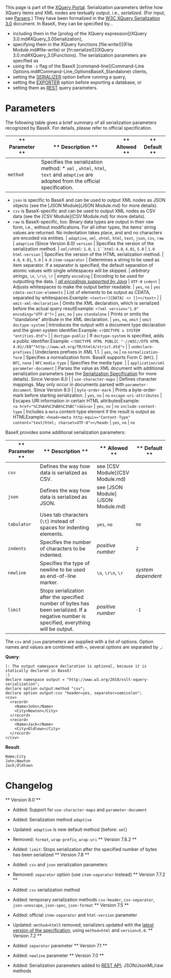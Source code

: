  


 
This page is part of the [XQuery Portal](XQuery.md). Serialization parameters define how XQuery items and XML nodes are textually output, i.e., _serialized_. (For input, see [Parsers](Parsers.md).) They have been formalized in the [W3C XQuery Serialization 3.0](http://www.w3.org/TR/xslt-xquery-serialization-30) document. In BaseX, they can be specified by… 

  * including them in the [prolog of the XQuery expression](XQuery 3.0.md#XQuery_3.0Serialization), 
 * specifying them in the XQuery functions [file:write()](File Module.md#file-write) or [fn:serialize()](XQuery 3.0.md#XQuery_3.0Functions). The serialization parameters are specified as 
 * using the `-s` flag of the BaseX [command-line](Command-Line Options.md#Command-Line_OptionsBaseX_Standalone) clients, 
 * setting the [SERIALIZER](Options.md#SERIALIZER) option before running a query, 
 * setting the [EXPORTER](Options.md#EXPORTER) option before exporting a database, or 
 * setting them as [REST](REST.md#RESTParameters) query parameters. 
 
# Parameters

The following table gives a brief summary of all serialization parameters recognized by BaseX. For details, please refer to official specification. 


** Parameter ** | ** Description ** | ** Allowed ** | ** Default **
--------------- | ----------------- | ------------- | -------------
`method` |  Specifies the serialization method:  * `xml` , `xhtml`, `html`, `text` and `adaptive` are adopted from the official specification. 
 * `json`  is specific to BaseX and can be used to output XML nodes as JSON objects (see the [JSON Module](JSON Module.md) for more details). 
 * `csv`  is BaseX-specific and can be used to output XML nodes as CSV data (see the [CSV Module](CSV Module.md) for more details). 
 * `raw`  is BaseX-specific, too: Binary data types are output in their _raw_ form, i.e., without modifications. For all other types, the items’ string values are returned. No indentation takes place, and and no characters are encoded via entities. 
 | `adaptive`, `xml`, `xhtml`, `html`, `text`, `json`, `csv`, `raw` | `adaptive` (Since Version 8.0) 
`version` |  Specifies the version of the serialization method.  | `xml/xhtml`: `1.0`, `1.1``html`: `4.0`, `4.01`, `5.0` | `1.0`
`html-version` |  Specifies the version of the HTML serialization method.  | `4.0`, `4.01`, `5.0` | `4.0`
`item-separator` |  Determines a string to be used as item separator. If a separator is specified, the default separation of atomic values with single whitespaces will be skipped.  | _arbitrary strings_, `\n`, `\r\n`, `\r` | _empty_
`encoding` |  Encoding to be used for outputting the data.  | _[all encodings supported by Java](http://docs.oracle.com/javase/7/docs/technotes/guides/intl/encoding.doc.html)_ | `UTF-8`
`indent` |  Adjusts whitespaces to make the output better readable.  | `yes`, `no` | `yes`
`cdata-section-elements` |  List of elements to be output as CDATA, separated by whitespaces.Example: `<text><![CDATA[ <> ]]></text>` |  | 
`omit-xml-declaration` |  Omits the XML declaration, which is serialized before the actual query resultExample: `<?xml version="1.0" encoding="UTF-8"?>` | `yes`, `no` | `yes`
`standalone` |  Prints or omits the "standalone" attribute in the XML declaration.  | `yes`, `no`, `omit` | `omit`
`doctype-system` |  Introduces the output with a document type declaration and the given system identifier.Example: `<!DOCTYPE x SYSTEM "entities.dtd">` |  | 
`doctype-public` |  If `doctype-system` is specified, adds a public identifier.Example: `<!DOCTYPE HTML PUBLIC "-//W3C//DTD HTML 4.01//EN""http://www.w3.org/TR/html4/strict.dtd">` |  | 
`undeclare-prefixes` |  Undeclares prefixes in XML 1.1.  | `yes`, `no` | `no`
`normalization-form` |  Specifies a normalization form. BaseX supports Form C (`NFC`).  | `NFC`, `none` | `NFC`
`media-type` |  Specifies the media type.  |  | `application/xml`
`parameter-document` |  Parses the value as XML document with additional serialization parameters (see the [Serialization Specification](http://www.w3.org/TR/xslt-xquery-serialization-31/#serparams-in-xdm-instance) for more details). Since Version 8.0 |  | 
`use-character-maps` |  Defines character mappings. May only occur in documents parsed with `parameter-document`. Since Version 8.0 |  | 
`byte-order-mark` |  Prints a byte-order-mark before starting serialization.  | `yes`, `no` | `no`
`escape-uri-attributes` |  Escapes URI information in certain HTML attributesExample: `<a href="%C3%A4%C3%B6%C3%BC">äöü<a>` | `yes`, `no` | `no`
`include-content-type` |  Includes a `meta` content-type element if the result is output as HTMLExample: `<head><meta http-equiv="Content-Type" content="text/html; charset=UTF-8"></head>` | `yes`, `no` | `no`

BaseX provides some additional serialization parameters: 


** Parameter ** | ** Description ** | ** Allowed ** | ** Default **
--------------- | ----------------- | ------------- | -------------
`csv` |  Defines the way how data is serialized as CSV.  |  see [CSV Module](CSV Module.md) | 
`json` |  Defines the way how data is serialized as JSON.  |  see [JSON Module](JSON Module.md) | 
`tabulator` |  Uses tab characters (`\t`) instead of spaces for indenting elements.  | `yes`, `no` | `no`
`indents` |  Specifies the number of characters to be indented.  | _positive number_ | `2`
`newline` |  Specifies the type of newline to be used as end-of-line marker.  | `\n`, `\r\n`, `\r` | _system dependent_
`limit` |  Stops serialization after the specified number of bytes has been serialized. If a negative number is specified, everything will be output.  | _positive number_ | `-1`

The `csv` and `json` parameters are supplied with a list of options. Option names and values are combined with `=`, several options are separated by `,`: 


**Query**: 


    (: The output namespace declaration is optional, because it is statically declared in BaseX)
    :)
    declare namespace output = "http://www.w3.org/2010/xslt-xquery-serialization";
    declare option output:method "csv";
    declare option output:csv "header=yes, separator=semicolon";
    <csv>
      <record>
        <Name>John</Name>
        <City>Newton</City>
      </record>
      <record>
        <Name>Jack</Name>
        <City>Oldtown</City>
      </record>
    </csv>


**Result**: 


    Name;City
    John;Newton
    Jack;Oldtown

 
# Changelog
** Version 8.0 **

 * Added: Support for `use-character-maps` and `parameter-document`
 * Added: Serialization method `adaptive`
 * Updated: `adaptive` is new default method (before: `xml`) 
 * Removed: `format`, `wrap-prefix`, `wrap-uri`
** Version 7.8.2 **

 * Added: `limit`: Stops serialization after the specified number of bytes has been serialized 
** Version 7.8 **

 * Added: `csv` and `json` serialization parameters 
 * Removed: `separator` option (use `item-separator` instead) 
** Version 7.7.2 **

 * Added: `csv` serialization method 
 * Added: temporary serialization methods `csv-header`, `csv-separator`, `json-unescape`, `json-spec`, `json-format`
** Version 7.5 **

 * Added: official `item-separator` and `html-version` parameter 
 * Updated: `method=html5` removed; serializers updated with the [latest version of the specification](http://www.w3.org/TR/2013/WD-xslt-xquery-serialization-30-20130108/), using `method=html` and `version=5.0`. 
** Version 7.2 **

 * Added: `separator` parameter 
** Version 7.1 **

 * Added: `newline` parameter 
** Version 7.0 **

 * Added: Serialization parameters added to [REST API](REST.md); JSON/JsonML/raw methods 
